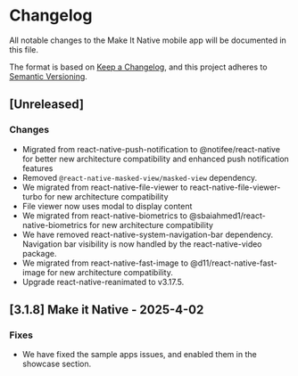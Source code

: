 # Changelog

All notable changes to the Make It Native mobile app will be documented in this file.

The format is based on [Keep a Changelog](https://keepachangelog.com/en/1.0.0/), and this project adheres to [Semantic Versioning](https://semver.org/spec/v2.0.0.html).

## [Unreleased]

### Changes

-   Migrated from react-native-push-notification to @notifee/react-native for better new architecture compatibility and enhanced push notification features
-   Removed `@react-native-masked-view/masked-view` dependency.
-   We migrated from react-native-file-viewer to react-native-file-viewer-turbo for new architecture compatibility
-   File viewer now uses modal to display content
-   We migrated from react-native-biometrics to @sbaiahmed1/react-native-biometrics for new architecture compatibility
-   We have removed react-native-system-navigation-bar dependency. Navigation bar visibility is now handled by the react-native-video package.
-   We migrated from react-native-fast-image to @d11/react-native-fast-image for new architecture compatibility.
-   Upgrade react-native-reanimated to v3.17.5.

## [3.1.8] Make it Native - 2025-4-02

### Fixes

-   We have fixed the sample apps issues, and enabled them in the showcase section.

